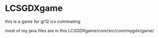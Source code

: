 # LCSGDXgame
this is a game for gr12 ics culminating 

most of my java files are in this LCSGDXgame/core/src/com/mygdx/game/ 
